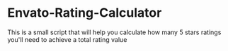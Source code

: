 # Envato-Rating-Calculator
This is a small script that will help you calculate how many 5 stars ratings you'll need to achieve a total rating value

